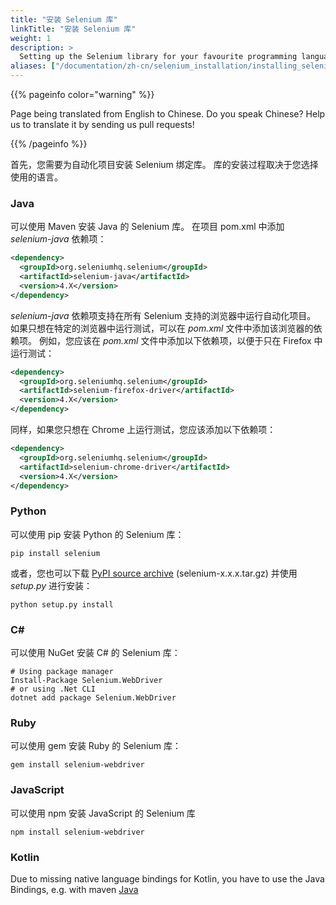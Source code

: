 ```yaml
---
title: "安装 Selenium 库"
linkTitle: "安装 Selenium 库"
weight: 1
description: >
  Setting up the Selenium library for your favourite programming language.
aliases: ["/documentation/zh-cn/selenium_installation/installing_selenium_libraries/"]    
---
```


{{% pageinfo color="warning" %}}
<p class="lead">
   <i class="fas fa-language display-4"></i> 
   Page being translated from 
   English to Chinese. Do you speak Chinese? Help us to translate
   it by sending us pull requests!
</p>
{{% /pageinfo %}}

首先，您需要为自动化项目安装 Selenium 绑定库。
库的安装过程取决于您选择使用的语言。

### Java

可以使用 Maven 安装 Java 的 Selenium 库。
在项目 pom.xml 中添加 _selenium-java_ 依赖项：

```xml
<dependency>
  <groupId>org.seleniumhq.selenium</groupId>
  <artifactId>selenium-java</artifactId>
  <version>4.X</version>
</dependency>
```

_selenium-java_ 依赖项支持在所有 Selenium 支持的浏览器中运行自动化项目。
如果只想在特定的浏览器中运行测试，可以在 _pom.xml_ 文件中添加该浏览器的依赖项。
例如，您应该在 _pom.xml_ 文件中添加以下依赖项，以便于只在 Firefox 中运行测试：

```xml
<dependency>
  <groupId>org.seleniumhq.selenium</groupId>
  <artifactId>selenium-firefox-driver</artifactId>
  <version>4.X</version>
</dependency>
```

同样，如果您只想在 Chrome 上运行测试，您应该添加以下依赖项：

```xml
<dependency>
  <groupId>org.seleniumhq.selenium</groupId>
  <artifactId>selenium-chrome-driver</artifactId>
  <version>4.X</version>
</dependency>
```

### Python

可以使用 pip 安装 Python 的 Selenium 库：

```shell
pip install selenium
```

或者，您也可以下载 [PyPI source archive](https://pypi.org/project/selenium/#files)
(selenium-x.x.x.tar.gz) 并使用 _setup.py_ 进行安装：

```shell
python setup.py install
```

### C#

可以使用 NuGet 安装 C# 的 Selenium 库：

```shell
# Using package manager
Install-Package Selenium.WebDriver
# or using .Net CLI
dotnet add package Selenium.WebDriver
```

### Ruby

可以使用 gem 安装 Ruby 的 Selenium 库：

```shell
gem install selenium-webdriver
```

### JavaScript

可以使用 npm 安装 JavaScript 的 Selenium 库

```shell
npm install selenium-webdriver
```

### Kotlin
Due to missing native language bindings for Kotlin, you have to use the 
Java Bindings, e.g. with maven [Java](#java)
